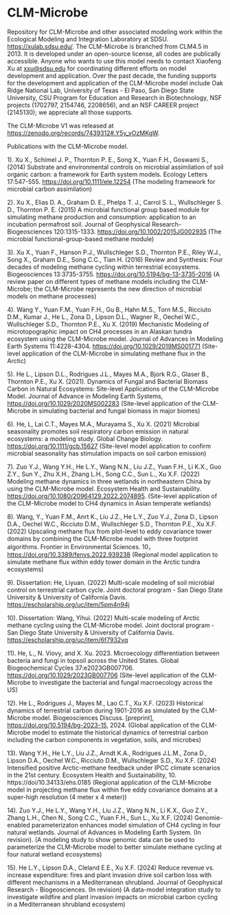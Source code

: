 # CLM-Microbe
Repository for CLM-Microbe and other associated modeling work within the Ecological Modeling and Integration Laboratory at SDSU. https://xulab.sdsu.edu/. The CLM-Microbe is branched from CLM4.5 in 2013. It is developed under an open-source license, all codes are publically accessible. Anyone who wants to use this model needs to contact Xiaofeng Xu at xxu@sdsu.edu for coordinating different efforts on model development and application. Over the past decade, the funding supports for the development and application of the CLM-Microbe model include Oak Ridge National Lab, University of Texas - El Paso, San Diego State University, CSU Program for Education and Research in Biotechnology, NSF projects (1702797, 2154746, 2208656), and an NSF CAREER project (2145130); we appreciate all those supports.

The CLM-Microbe V1 was released at https://zenodo.org/records/7439312#.Y5y_vOzMKgW.

Publications with the CLM-Microbe model.

1). Xu X., Schimel J. P., Thornton P. E., Song X., Yuan F.H., Goswami S., (2014) Substrate and environmental controls on microbial assimilation of soil organic carbon: a framework for Earth system models. Ecology Letters 17:547-555. https://doi.org/10.1111/ele.12254 (The modeling framework for microbial carbon assimilation)

2). Xu X., Elias D. A., Graham D. E., Phelps T. J., Carrol S. L., Wullschleger S. D., Thornton P. E. (2015) A microbial functional group based module for simulating methane production and consumption: application to an incubation permafrost soil. Journal of Geophysical Research-Biogeosciences 120:1315-1333.  https://doi.org/10.1002/2015JG002935 (The microbial functional-group-based methane module)

3). Xu X., Yuan F., Hanson P.J., Wullschleger S.D., Thornton P.E., Riley W.J., Song X., Graham D.E., Song C.C., Tian H. (2016) Review and Synthesis: Four decades of modeling methane cycling within terrestrial ecosystems. Biogeosciences 13:3735-3755. https://doi.org/10.5194/bg-13-3735-2016 (A review paper on different types of methane models including the CLM-Microbe; the CLM-Microbe represents the new direction of microbial models on methane processes)

4). Wang Y., Yuan F.M., Yuan F.H., Gu B., Hahn M.S., Torn M.S., Ricciuto D.M., Kumar J., He L., Zona D., Lipson D.L., Wagner R., Oechel W.C., Wullschleger S.D., Thornton P.E., Xu X. (2019) Mechanistic Modeling of microtopographic impact on CH4 processes in an Alaskan tundra ecosystem using the CLM-Microbe model. Journal of Advances in Modeling Earth Systems 11:4228-4304.  https://doi.org/10.1029/2019MS001771 (Site-level application of the CLM-Microbe in simulating methane flux in the Arctic)

5). He L., Lipson D.L., Rodrigues J.L., Mayes M.A., Bjork R.G., Glaser B., Thornton P.E., Xu X. (2021). Dynamics of Fungal and Bacterial Biomass Carbon in Natural Ecosystems: Site-level Applications of the CLM-Microbe Model. Journal of Advance in Modeling Earth Systems,  https://doi.org/10.1029/2020MS002283 (Site-level application of the CLM-Microbe in simulating bacterial and fungal biomass in major biomes)

6). He, L, Lai C.T., Mayes M.A., Murayama S., Xu X. (2021) Microbial seasonality promotes soil respiratory carbon emission in natural ecosystems: a modeling study. Global Change Biology. https://doi.org/10.1111/gcb.15627 (Site-level model application to confirm microbial seasonality has stimulation impacts on soil carbon emission)

7). Zuo Y.J., Wang Y.H., He L.Y., Wang N.N., Liu J.Z., Yuan F.H., Li K.X., Guo Z.Y., Sun Y., Zhu X.H., Zhang L.H., Song C.C., Sun L., Xu X.F. (2022) Modeling methane dynamics in three wetlands in northeastern China by using the CLM-Microbe model. Ecosystem Health and Sustainability. https://doi.org/10.1080/20964129.2022.2074895. (Site-level application of the CLM-Microbe model to CH4 dynamics in Asian temperate wetlands)

8). Wang, Y., Yuan F.M., Anrt K., Liu J.Z., He L.Y., Zuo Y.J., Zona D., Lipson D.A., Oechel W.C., Ricciuto D.M., Wullschleger S.D., Thornton P.E., Xu X.F. (2022) Upscaling methane flux from plot-level to eddy covariance tower domains by combining the CLM-Microbe model with three footprint algorithms. Frontier in Environmental Sciences. 10， https://doi.org/10.3389/fenvs.2022.939238 (Regional model application to simulate methane flux within eddy tower domain in the Arctic tundra ecosystems)

9). Dissertation: He, Liyuan. (2022) Multi-scale modeling of soil microbial control on terrestrial carbon cycle. Joint doctoral program - San Diego State University & University of California Davis. https://escholarship.org/uc/item/5pm4n94j

10). Dissertation: Wang, Yihui. (2022) Multi-scale modeling of Arctic methane cycling using the CLM-Microbe model. Joint doctoral program - San Diego State University & University of California Davis. https://escholarship.org/uc/item/6f7932vq

11). He, L., N. Viovy, and X. Xu. 2023. Microecology differentiation between bacteria and fungi in topsoil across the United States. Global Biogeochemical Cycles 37:e2023GB007706. https://doi.org/10.1029/2023GB007706 (Site-level application of the CLM-Microbe to investigate the bacterial and fungal macroecology across the US)

12). He L., Rodrigues J., Mayes M., Lao C.T., Xu X.F. (2023) Historical dynamics of terrestrial carbon during 1901-2016 as simulated by the CLM-Microbe model. Biogeosciences Discuss. [preprint], https://doi.org/10.5194/bg-2023-15, 2024. (Global application of the CLM-Microbe model to estimate the historical dynamics of terrestrial carbon including the carbon components in vegetation, soils, and microbes)

13). Wang Y.H., He L.Y., Liu J.Z., Arndt K.A., Rodrigues J.L.M., Zona D., Lipson D.A., Oechel W.C., Ricciuto D.M., Wullschleger S.D., Xu X.F. (2024) Intensified positive Arctic-methane feedback under IPCC climate scenarios in the 21st century. Ecosystem Health and Sustainability, 10. https://doi/10.34133/ehs.0185 (Regional application of the CLM-Microbe model in projecting methane flux within five eddy covariance domains at a super-high resolution (4 meter x 4 meter))

14). Zuo Y.J., He L.Y., Wang Y.H., Liu J.Z., Wang N.N., Li K.X., Guo Z.Y., Zhang L.H., Chen N., Song C.C., Yuan F.H., Sun L., Xu X.F. (2024) Genomie-enabled parameterizaton enhances model simulation of CH4 cycling in four natural wetlands. Journal of Advances in Modeling Earth System. (In revision). (A modeling study to show genomic data can be used to parameterize the CLM-Microbe model to better simulate methane cycling at four natural wetland ecosystems)

15). He L.Y., Lipson D.A., Cleland E.E., Xu X.F. (2024) Reduce revenue vs. increase expenditure: fires and plant invasion drive soil carbon loss with different mechanisms in a Mediterranean shrubland. Journal of Geophysical Research - Biogeosciences. (In revision) (A data-model integration study to investigate wildfire and plant invasion impacts on microbial carbon cycling in a Mediterranean shrubland ecosystem)
